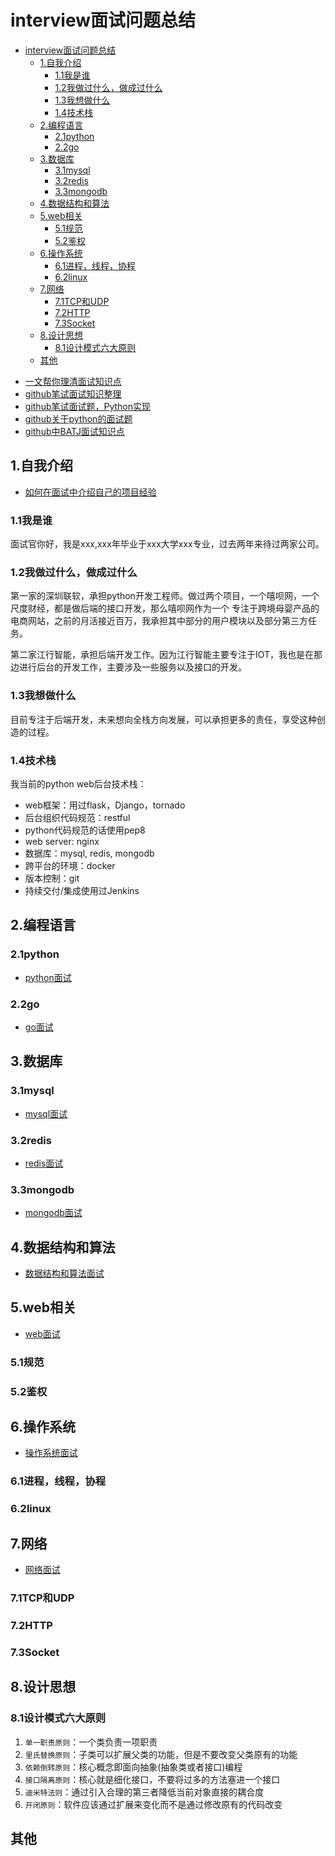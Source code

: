 # interview面试问题总结

<!-- TOC -->

- [interview面试问题总结](#interview%e9%9d%a2%e8%af%95%e9%97%ae%e9%a2%98%e6%80%bb%e7%bb%93)
  - [1.自我介绍](#1%e8%87%aa%e6%88%91%e4%bb%8b%e7%bb%8d)
    - [1.1我是谁](#11%e6%88%91%e6%98%af%e8%b0%81)
    - [1.2我做过什么，做成过什么](#12%e6%88%91%e5%81%9a%e8%bf%87%e4%bb%80%e4%b9%88%e5%81%9a%e6%88%90%e8%bf%87%e4%bb%80%e4%b9%88)
    - [1.3我想做什么](#13%e6%88%91%e6%83%b3%e5%81%9a%e4%bb%80%e4%b9%88)
    - [1.4技术栈](#14%e6%8a%80%e6%9c%af%e6%a0%88)
  - [2.编程语言](#2%e7%bc%96%e7%a8%8b%e8%af%ad%e8%a8%80)
    - [2.1python](#21python)
    - [2.2go](#22go)
  - [3.数据库](#3%e6%95%b0%e6%8d%ae%e5%ba%93)
    - [3.1mysql](#31mysql)
    - [3.2redis](#32redis)
    - [3.3mongodb](#33mongodb)
  - [4.数据结构和算法](#4%e6%95%b0%e6%8d%ae%e7%bb%93%e6%9e%84%e5%92%8c%e7%ae%97%e6%b3%95)
  - [5.web相关](#5web%e7%9b%b8%e5%85%b3)
    - [5.1规范](#51%e8%a7%84%e8%8c%83)
    - [5.2鉴权](#52%e9%89%b4%e6%9d%83)
  - [6.操作系统](#6%e6%93%8d%e4%bd%9c%e7%b3%bb%e7%bb%9f)
    - [6.1进程，线程，协程](#61%e8%bf%9b%e7%a8%8b%e7%ba%bf%e7%a8%8b%e5%8d%8f%e7%a8%8b)
    - [6.2linux](#62linux)
  - [7.网络](#7%e7%bd%91%e7%bb%9c)
    - [7.1TCP和UDP](#71tcp%e5%92%8cudp)
    - [7.2HTTP](#72http)
    - [7.3Socket](#73socket)
  - [8.设计思想](#8%e8%ae%be%e8%ae%a1%e6%80%9d%e6%83%b3)
    - [8.1设计模式六大原则](#81%e8%ae%be%e8%ae%a1%e6%a8%a1%e5%bc%8f%e5%85%ad%e5%a4%a7%e5%8e%9f%e5%88%99)
  - [其他](#%e5%85%b6%e4%bb%96)

<!-- /TOC -->

- [一文帮你理清面试知识点](https://github.com/CyC2018/Backend-Interview-Guide/blob/master/doc/%E4%B8%80%E6%96%87%E5%B8%AE%E4%BD%A0%E7%90%86%E6%B8%85%E9%9D%A2%E8%AF%95%E7%9F%A5%E8%AF%86%E7%82%B9.md)
- [github笔试面试知识整理](https://github.com/HIT-Alibaba/interview)
- [github笔试面试题，Python实现](https://github.com/leeguandong/Interview-code-practice-python)
- [github关于python的面试题](https://github.com/kenwoodjw/python_interview_question)
- [github中BATJ面试知识点](https://github.com/xbox1994/Java-Interview)

## 1.自我介绍

- [如何在面试中介绍自己的项目经验](https://mp.weixin.qq.com/s?__biz=MzI4Njc5NjM1NQ==&mid=2247486163&idx=1&sn=3f395ec8287050ac719d9237eb8107aa&chksm=ebd635ffdca1bce9f444940afeb0d86f6d83bcb2acde382057609225cba6faedf010222d1bfc&scene=21#wechat_redirect)

### 1.1我是谁

面试官你好，我是xxx,xxx年毕业于xxx大学xxx专业，过去两年来待过两家公司。

### 1.2我做过什么，做成过什么

第一家的深圳联软，承担python开发工程师。做过两个项目，一个嘻呗网，一个尺度财经，都是做后端的接口开发，那么嘻呗网作为一个
专注于跨境母婴产品的电商网站，之前的月活接近百万，我承担其中部分的用户模块以及部分第三方任务。

第二家江行智能，承担后端开发工作。因为江行智能主要专注于IOT，我也是在那边进行后台的开发工作，主要涉及一些服务以及接口的开发。

### 1.3我想做什么

目前专注于后端开发，未来想向全栈方向发展，可以承担更多的责任，享受这种创造的过程。

### 1.4技术栈

我当前的python web后台技术栈：

- web框架：用过flask，Django，tornado
- 后台组织代码规范：restful
- python代码规范的话使用pep8
- web server: nginx
- 数据库：mysql, redis, mongodb
- 跨平台的环境：docker
- 版本控制：git
- 持续交付/集成使用过Jenkins

## 2.编程语言

### 2.1python

- [python面试](./python_interview.md)

### 2.2go

- [go面试](./go_interview.md)

## 3.数据库

### 3.1mysql

- [mysql面试](./mysql_interview.md)

### 3.2redis

- [redis面试](./redis_interview.md)

### 3.3mongodb

- [mongodb面试](./mongodb_interview.md)

## 4.数据结构和算法

- [数据结构和算法面试](./data_structure_algorithm_interview.md)

## 5.web相关

- [web面试](./web_interview.md)

### 5.1规范

### 5.2鉴权

## 6.操作系统

- [操作系统面试](./os_interview.md)

### 6.1进程，线程，协程

### 6.2linux

## 7.网络

- [网络面试](./network_interview.md)

### 7.1TCP和UDP

### 7.2HTTP

### 7.3Socket

## 8.设计思想

### 8.1设计模式六大原则

1. `单一职责原则`：一个类负责一项职责
2. `里氏替换原则`：子类可以扩展父类的功能，但是不要改变父类原有的功能
3. `依赖倒转原则`：核心概念即面向抽象(抽象类或者接口)编程
4. `接口隔离原则`：核心就是细化接口，不要将过多的方法塞进一个接口
5. `迪米特法则`：通过引入合理的第三者降低当前对象直接的耦合度
6. `开闭原则`：软件应该通过扩展来变化而不是通过修改原有的代码改变

## 其他
